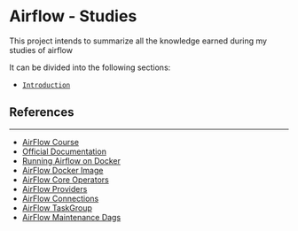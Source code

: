 # Airflow - Studies
This project intends to summarize all the knowledge earned during my studies of airflow

It can be divided into the following sections:

-  [`Introduction`](./01-Introduction.md)



## References
---

- [AirFlow Course](https://www.udemy.com/course/the-complete-hands-on-course-to-master-apache-airflow/)
- [Official Documentation](https://airflow.apache.org/docs/apache-airflow/stable/)
- [Running Airflow on Docker](https://airflow.apache.org/docs/apache-airflow/stable/howto/docker-compose/index.html)
- [AirFlow Docker Image](https://airflow.apache.org/docs/docker-stack/index.html)
- [AirFlow Core Operators](https://airflow.apache.org/docs/apache-airflow/stable/operators-and-hooks-ref.html)
- [AirFlow Providers](https://airflow.apache.org/docs/#providers-packages-docs-apache-airflow-providers-index-html)
- [AirFlow Connections](https://airflow.apache.org/docs/apache-airflow/stable/howto/connection.html)
- [AirFlow TaskGroup](https://marclamberti.com/blog/airflow-taskgroups-all-you-need-to-know/)
- [AirFlow Maintenance Dags](https://github.com/teamclairvoyant/airflow-maintenance-dags)